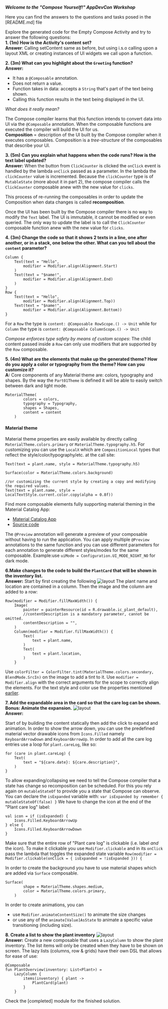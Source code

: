 ***Welcome to the "Compose Yourself!" AppDevCon Workshop***

Here you can find the answers to the questions and tasks posed in the [README.md] file

Explore the generated code for the Empty Compose Activity and try to answer the following
questions:<br />
**1. (1m) How is the Activity's content set?**<br />
**Answer**: Calling setContent same as before, but using i.s.o calling upon a layout XML or creating
instances of UI widgets we call upon a function.

**2. (3m) What can you highlight about the `Greeting` function?**<br />
**Answer:**

- It has a `@Composable` annotation.
- Does not return a value.
- Function takes in data: accepts a `String` that's part of the text being shown.
- Calling this function results in the text being displayed in the UI.

_What does it really mean?_

The Compose compiler learns that this function intends to convert data into UI via the `@Composable`
annotation. When the composable functions are executed the compiler will build the UI for us.<br />
**Composition** = description of the UI built by the Compose compiler when it executes composables.
Composition is a _tree-structure_ of the composables that describe your UI.

**3. (5m) Can you explain what happens when the code runs? How is the text label updated?** <br />
**Answer:**
When the button from `ClickCounter` is clicked the `onClick` event is handled by the
lambda `onClick` passed as a parameter. In the lambda the `clickCounter` value is incremented.
Because the `clickCounter` type is of `MutableState` (more about it in part 2), the compose compiler
calls the `ClickCounter` composable anew with the new value for `clicks`.

This process of re-running the composables in order to update the Composition when data changes is
called **recomposition**.

Once the UI has been built by the Compose compiler there is no way to modify the `Text` label. The
UI is immutable, it cannot be modified or even queried. The only way to update the label is to call
the `ClickCounter` composable function anew with the new value for `clicks`.

**4. (3m) Change the code so that it shows 2 texts in a line, one after another, or in a stack, one
below the other. What can you tell about the `content` parameter?** <br />

```
Column {
    Text(text = "Hello",
        modifier = Modifier.align(Alignment.Start)
    )
    Text(text = "$name!",
        modifier = Modifier.align(Alignment.End)
    )
}
Row {
    Text(text = "Hello",
        modifier = Modifier.align(Alignment.Top))
    Text(text = "$name!",
        modifier = Modifier.align(Alignment.Bottom))
}
```

For a `Row` the type is `content: @Composable RowScope.() -> Unit` while for `Column` the type
is `content: @Composable ColumnScope.() -> Unit`

*Compose enforces type safety by means of custom scopes*: The child content passed inside a `Row`
can only use modifiers that are supported by the `Row` composable.

**5. (4m) What are the elements that make up the generated theme? How do you apply a color or
typography from the theme? How can you customize it?** <br />
**A:** Core components of any Material theme are: colors, typography and shapes. By the way
the `Part01Theme` is defined it will be able to easily switch between dark and light mode.

```
MaterialTheme(
        colors = colors,
        typography = Typography,
        shapes = Shapes,
        content = content
    )
```

#### Material theme

Material theme properties are easily available by directly calling `MaterialTheme.colors.primary`
or `MaterialTheme.typography.h5`. For customizing you can use the `LocalX` which
are `CompositionLocal`
types that reflect the style/color/typography/etc. at the call site:

```
Text(text = plant.name, style = MaterialTheme.typography.h5)

Surface(color = MaterialTheme.colors.background)
 
//or customizing the current style by creating a copy and modifying the required values.
Text(text = plant.name, style = LocalTextStyle.current.color.copy(alpha = 0.8f))
```

Find more composable elements fully supporting material theming in the Material Catalog App:

* [Material Catalog App](https://play.google.com/store/apps/details?id=androidx.compose.material.catalog "Material Catalog App")<br />
* [Source code](https://cs.android.com/androidx/platform/frameworks/support/+/androidx-main:compose/integration-tests/material-catalog/ "Material Catalog")<br />

The `@Preview` annotation will generate a preview of your composable without having to run the
application. You can apply multiple `@Preview` annotations to the same function and you can use
different parameters for each annotation to generate different styles/modes for the same composable.
Example:use `uiMode = Configuration.UI_MODE_NIGHT_NO` for dark mode.

**6.Make changes to the code to build the `PlantCard` that will be shown in the inventory
list.** <br />
**Answer:**
Start by first creating the following ![layout](media/plantcard_01.png)
The plant name and location are contained in a column. Then the image and the column are added to a
row:

```
Row(modifier = Modifier.fillMaxWidth()) {
    Image(
        painter = painterResource(id = R.drawable.ic_plant_default),
        //contentDescription is a mandatory parameter, cannot be omitted.
        contentDescription = "",
    )
    Column(modifier = Modifier.fillMaxWidth()) {
        Text(
            text = plant.name,
        )
        Text(
            text = plant.location,
        )
    }

```

Use `colorFilter = ColorFilter.tint(MaterialTheme.colors.secondary, BlendMode.SrcIn)` on the image
to add a tint to it. Use `modifier = Modifier.align` with the correct arguments for the scope to
correctly align the elements. For the text style and color use the properties
mentioned [earlier](#material-theme).

**7. Add the expandable area in the card so that the care log can be shown. Bonus: Animate the
expansion.** ![layout](media/plantcard_02.gif)<br />
**Answer:**

Start of by building the content statically then add the click to expand and animation. In order to
show the arrow down, you can use the predefined material vector drawable icons from `Icons.Filled`
namely `KeyboardArrowDown` and `KeyboardArrowUp`. In order to add all the care log entries use a
loop for `plant.careLog`, like so:

```
for (care in plant.careLog) {
    Text(
        text = "${care.date}: ${care.description}",
    )
}
```

To allow expanding/collapsing we need to tell the Compose compiler that a state has change so
recomposition can be scheduled. For this you rely again on `mutableStateOf` to provide you a state
that Compose can observe. You can declare the `isExpanded` variable with:
`var isExpanded by remember { mutableStateOf(false) }`
We have to change the icon at the end of the "Plant care log" label:

```
val icon = if (isExpanded) {
    Icons.Filled.KeyboardArrowUp
} else {
    Icons.Filled.KeyboardArrowDown
}
```

Make sure that the entire row of "Plant care log" is clickable (i.e. label *and* the icon). To make
it clickable you use `Modifier.clickable` and in its `onClick` pass the lambda that toggles the
expanded state variable
`Row(modifier = Modifier.clickable(onClick = { isExpanded = !isExpanded })) {`

In order to create the background you have to use material shapes which are added via `Surface`
composable.

```
Surface(
        shape = MaterialTheme.shapes.medium,
        color = MaterialTheme.colors.primary,
    )
```

In order to create animations, you can

* use `Modifier.animateContentSize()` to animate the size changes
* or use any of the `animate[Value]AsState` to animate a specific value transitioning (including
  size).

**8. Create a list to show the plant inventory** ![layout](media/plantcard_03.gif)<br />
**Answer:**
Create a new composable that uses a `LazyColumn` to show the plant inventory. The list items will
only be created when they have to be shown on screen. The lazy lists (columns, row & grids) have
their own DSL that allows for ease of use:

```
@Composable
fun PlantOverview(inventory: List<Plant>) =
    LazyColumn {
        items(inventory) { plant ->
            PlantCard(plant)
        }
    }
```

Check the [completed] module for the finished solution.